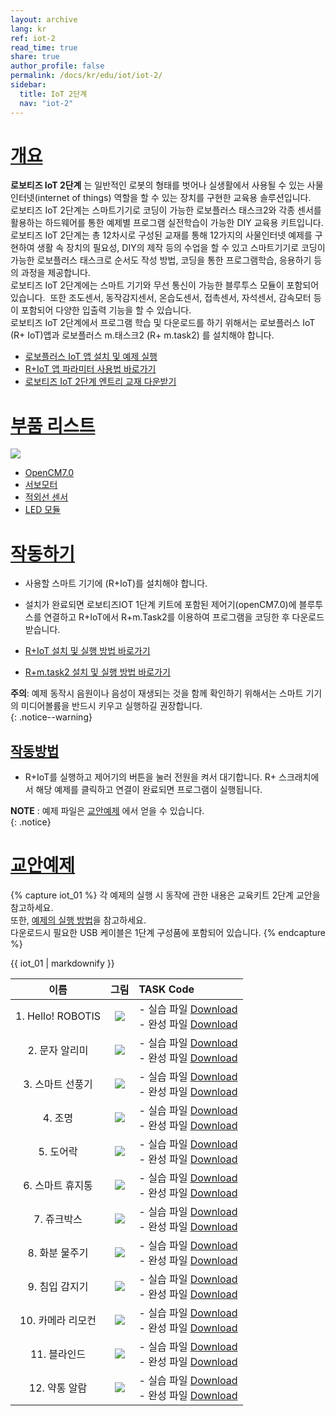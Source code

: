 ```yaml
---
layout: archive
lang: kr
ref: iot-2
read_time: true
share: true
author_profile: false
permalink: /docs/kr/edu/iot/iot-2/
sidebar:
  title: IoT 2단계
  nav: "iot-2"
---
```


# [개요](#개요)

**로보티즈 IoT 2단계** 는 일반적인 로봇의 형태를 벗어나 실생활에서 사용될 수 있는 사물인터넷(internet of things) 역할을 할 수 있는 장치를 구현한 교육용 솔루션입니다.   
로보티즈 IoT 2단계는 스마트기기로 코딩이 가능한 로보플러스 태스크2와 각종 센서를 활용하는 하드웨어를 통한 예제별 프로그램 실전학습이 가능한 DIY 교육용 키트입니다.  
로보티즈 IoT 2단계는 총 12차시로 구성된 교재를 통해 12가지의 사물인터넷 예제를 구현하여 생활 속 장치의 필요성, DIY의 제작 등의 수업을 할 수 있고 스마트기기로 코딩이 가능한 로보플러스 태스크로 순서도 작성 방법, 코딩을 통한 프로그램학습, 응용하기 등의 과정을 제공합니다.   
로보티즈 IoT 2단계에는 스마트 기기와 무선 통신이 가능한 블루투스 모듈이 포함되어 있습니다.  또한 조도센서, 동작감지센서, 온습도센서, 접촉센서, 자석센서, 감속모터 등이 포함되어 다양한 입출력 기능을 할 수 있습니다.  
로보티즈 IoT 2단계에서 프로그램 학습 및 다운로드를 하기 위해서는 로보플러스 IoT (R+ IoT)앱과 로보플러스 m.태스크2 (R+ m.task2) 를 설치해야 합니다.

- [로보플러스 IoT 앱 설치 및 예제 실행]  
- [R+IoT 앱 파라미터 사용법 바로가기]
- [로보티즈 IoT 2단계 엔트리 교재 다운받기]

# [부품 리스트](부품-리스트)

![](/assets/images/edu/iot/robotis_iot_l2_partlist_kr.png)

- [OpenCM7.0]
- [서보모터]
- [적외선 센서]
- [LED 모듈]

# [작동하기](#작동하기)

- 사용할 스마트 기기에 (R+IoT)를 설치해야 합니다.
- 설치가 완료되면 로보티즈IOT 1단계 키트에 포함된 제어기(openCM7.0)에 블루투스를 연결하고 R+IoT에서 R+m.Task2를 이용하여 프로그램을 코딩한 후 다운로드 받습니다.

- [R+IoT 설치 및 실행 방법 바로가기]
- [R+m.task2 설치 및 실행 방법 바로가기]

**주의**: 예제 동작시 음원이나 음성이 재생되는 것을 함께 확인하기 위해서는 스마트 기기의 미디어볼륨을 반드시 키우고 실행하길 권장합니다.   
{: .notice--warning}

## [작동방법](#작동방법)

- R+IoT를 실행하고 제어기의 버튼을 눌러 전원을 켜서 대기합니다. R+ 스크래치에서 해당 예제를 클릭하고 연결이 완료되면 프로그램이 실행됩니다.

**NOTE** : 예제 파일은 [교안예제] 에서 얻을 수 있습니다.  
{: .notice}  

# [교안예제](#교안예제)

{% capture iot_01 %}
각 예제의 실행 시 동작에 관한 내용은 교육키트 2단계 교안을 참고하세요.  
또한, [예제의 실행 방법]을 참고하세요.  
다운로드시 필요한 USB 케이블은 1단계 구성품에 포함되어 있습니다.
{% endcapture %}

<div class="notice--warning">{{ iot_01 | markdownify }}</div>

|이름|그림|TASK Code
| :---: | :-----: | :--- |
|1. Hello! ROBOTIS|![](/assets/images/edu/iot/iot_l2_1_hello_KR.png)|- 실습 파일 [Download][IoT_L2_1_Hello(p)_KR] <br />- 완성 파일 [Download][IoT_L2_1_Hello_KR]|
|2. 문자 알리미|![](/assets/images/edu/iot/iot_l2_2_messagesignal_KR.png)|- 실습 파일 [Download][IoT_L2_2_MessageSignal(p)_KR]<br />- 완성 파일 [Download][IoT_L2_2_MessageSignal_KR]|
|3. 스마트 선풍기|![](/assets/images/edu/iot/iot_l2_3_fan_KR.png)|- 실습 파일 [Download][IoT_L2_3_Fan(p)_KR]<br />- 완성 파일 [Download][IoT_L2_3_Fan_KR]|
|4. 조명|![](/assets/images/edu/iot/iot_l2_4_lamp_KR.png)|- 실습 파일 [Download][IoT_L2_4_Lamp(p)_KR]<br />- 완성 파일 [Download][IoT_L2_4_Lamp_KR]|
|5. 도어락|![](/assets/images/edu/iot/iot_l2_5_doorlock_KR.png)|- 실습 파일 [Download][IoT_L2_5_DoorLock(p)_KR]<br />- 완성 파일 [Download][IoT_L2_5_DoorLock_KR]|
|6. 스마트 휴지통|![](/assets/images/edu/iot/iot_l2_6_wastebasket_KR.png)|- 실습 파일 [Download][IoT_L2_6_WasteBasket(p)_KR]<br />- 완성 파일 [Download][IoT_L2_6_WasteBasket_KR]|
|7. 쥬크박스|![](/assets/images/edu/iot/iot_l2_7_jukebox_KR.png)|- 실습 파일 [Download][IoT_L2_7_JukeBox(p)_KR]<br />- 완성 파일 [Download][IoT_L2_7_JukeBox_KR]|
|8. 화분 물주기|![](/assets/images/edu/iot/iot_l2_8_flowermanagement_KR.png)|- 실습 파일 [Download][IoT_L2_8_FlowerManagement(p)_KR]<br />- 완성 파일 [Download][IoT_L2_8_FlowerManagement_KR]|
|9. 침입 감지기|![](/assets/images/edu/iot/iot_l2_9_intrusiondetector_KR.png)|- 실습 파일 [Download][IoT_L2_9_IntrusionDetector(p)_KR]<br />- 완성 파일 [Download][IoT_L2_9_IntrusionDetector_KR]|
|10. 카메라 리모컨|![](/assets/images/edu/iot/iot_l2_10_cameraremote_KR.png)|- 실습 파일 [Download][IoT_L2_10_CameraRemote(p)_KR]<br />- 완성 파일 [Download][IoT_L2_10_CameraRemote_KR]|
|11. 블라인드|![](/assets/images/edu/iot/iot_l2_11_blind_KR.png)|- 실습 파일 [Download][IoT_L2_11_Blind(p)_KR]<br />- 완성 파일 [Download][IoT_L2_11_Blind_KR]|
|12. 약통 알람|![](/assets/images/edu/iot/iot_l2_12_medicinealarm_KR.png)|- 실습 파일 [Download][IoT_L2_12_MedicineAlarm(p)_KR]<br />- 완성 파일 [Download][IoT_L2_12_MedicineAlarm_KR]|


[로보플러스 IoT 앱 설치 및 예제 실행]: /docs/kr/software/mobile_app/rplusiot/#r-iot-다운로드설치
[R+IoT 앱 파라미터 사용법 바로가기]: /docs/kr/software/rplus1/task/task_misc/#스마트앱-파라미터
[로보티즈 IoT 2단계 엔트리 교재 다운받기]: http://www.robotis.com/service/download.php?no=745
[OpenCM7.0]: /docs/kr/parts/controller/opencm7/
[서보모터]: /docs/kr/parts/motor/servo_motor/
[적외선 센서]: /docs/kr/parts/sensor/irss-10/
[LED 모듈]: /docs/kr/parts/display/lm-10/
[스크래치2 오프라인 에디터, R+ 스크래치 설치 및 예제 실행 방법 바로가기]: /docs/kr/software/mobile_app/rplusiot/#r-iot-다운로드설치
[교안예제]: #교안예제
[예제의 실행 방법]: /docs/kr/edu/ollo/bugkit/#태스크-코드-다운로드
[R+IoT 설치 및 실행 방법 바로가기]: /docs/kr/software/mobile_app/rplusiot/#r-iot-다운로드설치
[R+m.task2 설치 및 실행 방법 바로가기]: /docs/kr/software/rplus_mobile/mtask20/
[IoT_L2_1_Hello(p)_KR]: http://support.robotis.com/ko/baggage_files/iot/iot_l2_1_hello(p)_kr.tskx
[IoT_L2_1_Hello_KR]: http://support.robotis.com/ko/baggage_files/iot/iot_l2_1_hello_kr.tskx
[IoT_L2_2_MessageSignal(p)_KR]: http://support.robotis.com/ko/baggage_files/iot/iot_l2_2_messagesignal(p)_kr.tskx
[IoT_L2_2_MessageSignal_KR]: http://support.robotis.com/ko/baggage_files/iot/iot_l2_2_messagesignal_kr.tskx
[IoT_L2_3_Fan(p)_KR]: http://support.robotis.com/ko/baggage_files/iot/iot_l2_3_fan(p)_kr.tskx
[IoT_L2_3_Fan_KR]: http://support.robotis.com/ko/baggage_files/iot/iot_l2_3_fan_kr.tskx
[IoT_L2_4_Lamp(p)_KR]: http://support.robotis.com/ko/baggage_files/iot/iot_l2_4_lamp(p)_kr.tskx
[IoT_L2_4_Lamp_KR]: http://support.robotis.com/ko/baggage_files/iot/iot_l2_4_lamp_kr.tskx
[IoT_L2_5_DoorLock(p)_KR]: http://support.robotis.com/ko/baggage_files/iot/iot_l2_5_doorlock(p)_kr.tskx
[IoT_L2_5_DoorLock_KR]: http://support.robotis.com/ko/baggage_files/iot/iot_l2_5_doorlock_kr.tskx
[IoT_L2_6_WasteBasket(p)_KR]: http://support.robotis.com/ko/baggage_files/iot/iot_l2_6_wastebasket(p)_kr.tskx
[IoT_L2_6_WasteBasket_KR]: http://support.robotis.com/ko/baggage_files/iot/iot_l2_6_wastebasket_kr.tskx
[IoT_L2_7_JukeBox(p)_KR]: http://support.robotis.com/ko/baggage_files/iot/iot_l2_7_jukebox(p)_kr.tskx
[IoT_L2_7_JukeBox_KR]: http://support.robotis.com/ko/baggage_files/iot/iot_l2_7_jukebox_kr.tskx
[IoT_L2_8_FlowerManagement(p)_KR]: http://support.robotis.com/ko/baggage_files/iot/iot_l2_8_flowermanagement(p)_kr.tskx
[IoT_L2_8_FlowerManagement_KR]: http://support.robotis.com/ko/baggage_files/iot/iot_l2_8_flowermanagement_kr.tskx
[IoT_L2_9_IntrusionDetector(p)_KR]: http://support.robotis.com/ko/baggage_files/iot/iot_l2_9_intrusiondetector(p)_kr.tskx
[IoT_L2_9_IntrusionDetector_KR]: http://support.robotis.com/ko/baggage_files/iot/iot_l2_9_intrusiondetector_kr.tskx
[IoT_L2_10_CameraRemote(p)_KR]: http://support.robotis.com/ko/baggage_files/iot/iot_l2_10_cameraremote(p)_kr.tskx
[IoT_L2_10_CameraRemote_KR]: http://support.robotis.com/ko/baggage_files/iot/iot_l2_10_cameraremote_kr.tskx
[IoT_L2_11_Blind(p)_KR]: http://support.robotis.com/ko/baggage_files/iot/iot_l2_11_blind(p)_kr.tskx
[IoT_L2_11_Blind_KR]: http://support.robotis.com/ko/baggage_files/iot/iot_l2_11_blind_kr.tskx
[IoT_L2_12_MedicineAlarm(p)_KR]: http://support.robotis.com/ko/baggage_files/iot/iot_l2_12_medicinealarm(p)_kr.tskx
[IoT_L2_12_MedicineAlarm_KR]: http://support.robotis.com/ko/baggage_files/iot/iot_l2_12_medicinealarm_kr.tskx
